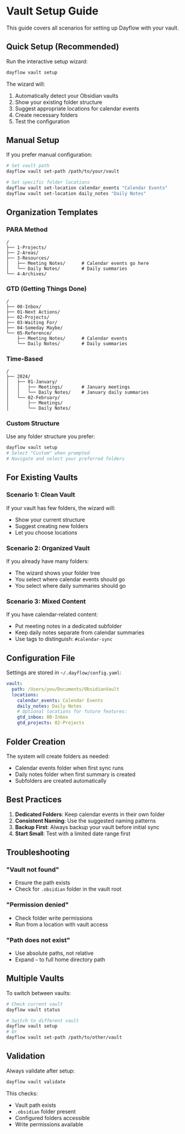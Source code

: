 # Vault Setup Guide

This guide covers all scenarios for setting up Dayflow with your vault.

## Quick Setup (Recommended)

Run the interactive setup wizard:

```bash
dayflow vault setup
```

The wizard will:
1. Automatically detect your Obsidian vaults
2. Show your existing folder structure
3. Suggest appropriate locations for calendar events
4. Create necessary folders
5. Test the configuration

## Manual Setup

If you prefer manual configuration:

```bash
# Set vault path
dayflow vault set-path /path/to/your/vault

# Set specific folder locations
dayflow vault set-location calendar_events "Calendar Events"
dayflow vault set-location daily_notes "Daily Notes"
```

## Organization Templates

### PARA Method
```
/
├── 1-Projects/
├── 2-Areas/
├── 3-Resources/
│   ├── Meeting Notes/      # Calendar events go here
│   └── Daily Notes/        # Daily summaries
└── 4-Archives/
```

### GTD (Getting Things Done)
```
/
├── 00-Inbox/
├── 01-Next Actions/
├── 02-Projects/
├── 03-Waiting For/
├── 04-Someday Maybe/
└── 05-Reference/
    ├── Meeting Notes/      # Calendar events
    └── Daily Notes/        # Daily summaries
```

### Time-Based
```
/
├── 2024/
│   ├── 01-January/
│   │   ├── Meetings/       # January meetings
│   │   └── Daily Notes/    # January daily summaries
│   └── 02-February/
│       ├── Meetings/
│       └── Daily Notes/
```

### Custom Structure
Use any folder structure you prefer:

```bash
dayflow vault setup
# Select "Custom" when prompted
# Navigate and select your preferred folders
```

## For Existing Vaults

### Scenario 1: Clean Vault
If your vault has few folders, the wizard will:
- Show your current structure
- Suggest creating new folders
- Let you choose locations

### Scenario 2: Organized Vault
If you already have many folders:
- The wizard shows your folder tree
- You select where calendar events should go
- You select where daily summaries should go

### Scenario 3: Mixed Content
If you have calendar-related content:
- Put meeting notes in a dedicated subfolder
- Keep daily notes separate from calendar summaries
- Use tags to distinguish: `#calendar-sync`

## Configuration File

Settings are stored in `~/.dayflow/config.yaml`:

```yaml
vault:
  path: /Users/you/Documents/ObsidianVault
  locations:
    calendar_events: Calendar Events
    daily_notes: Daily Notes
    # Optional locations for future features:
    gtd_inbox: 00-Inbox
    gtd_projects: 02-Projects
```

## Folder Creation

The system will create folders as needed:
- Calendar events folder when first sync runs
- Daily notes folder when first summary is created
- Subfolders are created automatically

## Best Practices

1. **Dedicated Folders**: Keep calendar events in their own folder
2. **Consistent Naming**: Use the suggested naming patterns
3. **Backup First**: Always backup your vault before initial sync
4. **Start Small**: Test with a limited date range first

## Troubleshooting

### "Vault not found"
- Ensure the path exists
- Check for `.obsidian` folder in the vault root

### "Permission denied"
- Check folder write permissions
- Run from a location with vault access

### "Path does not exist"
- Use absolute paths, not relative
- Expand `~` to full home directory path

## Multiple Vaults

To switch between vaults:

```bash
# Check current vault
dayflow vault status

# Switch to different vault
dayflow vault setup
# Or
dayflow vault set-path /path/to/other/vault
```

## Validation

Always validate after setup:

```bash
dayflow vault validate
```

This checks:
- Vault path exists
- `.obsidian` folder present
- Configured folders accessible
- Write permissions available
